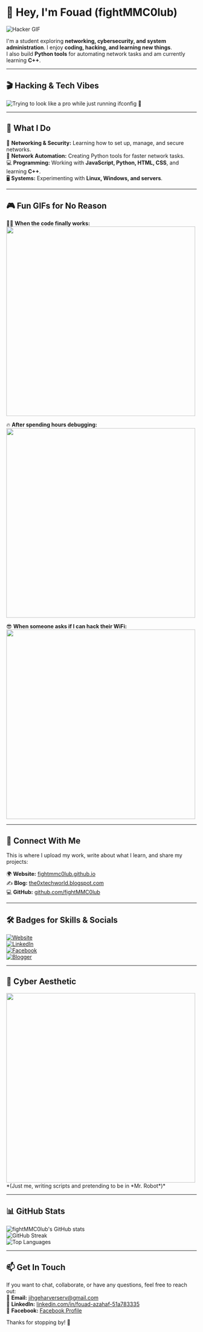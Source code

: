 # 👋 Hey, I'm Fouad (fightMMC0lub)  

![Hacker GIF](https://media.giphy.com/media/3oKIPa3AeDQ56ntX4k/giphy.gif?cid=ecf05e477oc6v84mt2ymtvvqo9psyd1edsau9rk7ywg30huo&ep=v1_gifs_search&rid=giphy.gif&ct=g)  

I'm a student exploring **networking, cybersecurity, and system administration**. I enjoy **coding, hacking, and learning new things**.  
I also build **Python tools** for automating network tasks and am currently learning **C++**.  

---

## 🎬 Hacking & Tech Vibes  
![Trying to look like a pro while just running `ifconfig` 🤣](https://media.giphy.com/media/v1.Y2lkPTc5MGI3NjExOXZpdWloZXdvZGVueWVpcnA0YXJ4dHI3d3pscjQxcGJpNWVpbDY4dCZlcD12MV9naWZzX3NlYXJjaCZjdD1n/YQitE4YNQNahy/giphy.gif)

---

## 🔧 What I Do  
🚀 **Networking & Security:** Learning how to set up, manage, and secure networks.  
🤖 **Network Automation:** Creating Python tools for faster network tasks.  
💻 **Programming:** Working with **JavaScript, Python, HTML, CSS**, and learning **C++**.  
🖥️ **Systems:** Experimenting with **Linux, Windows, and servers**.  

---

## 🎮 Fun GIFs for No Reason  

👨‍💻 **When the code finally works:**  
<img src="[https://media.giphy.com/media/v1.Y2lkPTc5MGI3NjExOXZpdWloZXdvZGVueWVpcnA0YXJ4dHI3d3pscjQxcGJpNWVpbDY4dCZlcD12MV9naWZzX3NlYXJjaCZjdD1n/YQitE4YNQNahy/giphy.gif](https://media.giphy.com/media/botS02NGr0r8cCVsu8/giphy.gif?cid=ecf05e47tm9lkua9g5dolucqbflq1q9hk7kj9kod3qgmwisd&ep=v1_stickers_search&rid=giphy.gif&ct=s)" width="500">  

🔥 **After spending hours debugging:**  
<img src="https://media.giphy.com/media/v1.Y2lkPTc5MGI3NjExOXZpdWloZXdvZGVueWVpcnA0YXJ4dHI3d3pscjQxcGJpNWVpbDY4dCZlcD12MV9naWZzX3NlYXJjaCZjdD1n/YQitE4YNQNahy/giphy.gif" width="500">  

😎 **When someone asks if I can hack their WiFi:**  
<img src="https://media.giphy.com/media/v1.Y2lkPTc5MGI3NjExOXZpdWloZXdvZGVueWVpcnA0YXJ4dHI3d3pscjQxcGJpNWVpbDY4dCZlcD12MV9naWZzX3NlYXJjaCZjdD1n/YQitE4YNQNahy/giphy.gif" width="500">  

---

## 📂 Connect With Me  
This is where I upload my work, write about what I learn, and share my projects:  

🌍 **Website:** [fightmmc0lub.github.io](https://fightmmc0lub.github.io/)  
✍️ **Blog:** [the0xtechworld.blogspot.com](https://the0xtechworld.blogspot.com/)  
💻 **GitHub:** [github.com/fightMMC0lub](https://github.com/fightMMC0lub)  

---

## 🛠️ Badges for Skills & Socials  

[![Website](https://img.shields.io/badge/Website-Visit-blue?style=flat-square&logo=google-chrome)](https://fightmmc0lub.github.io/)  
[![LinkedIn](https://img.shields.io/badge/LinkedIn-Connect-blue?style=flat-square&logo=linkedin)](https://www.linkedin.com/in/fouad-azahaf-51a783335)  
[![Facebook](https://img.shields.io/badge/Facebook-Profile-blue?style=flat-square&logo=facebook)](https://www.facebook.com/profile.php?id=100068601822789)  
[![Blogger](https://img.shields.io/badge/Blog-Read-orange?style=flat-square&logo=blogger)](https://the0xtechworld.blogspot.com/)  

---

## 🎥 Cyber Aesthetic  
<img src="https://media.giphy.com/media/v1.Y2lkPTc5MGI3NjExOXZpdWloZXdvZGVueWVpcnA0YXJ4dHI3d3pscjQxcGJpNWVpbDY4dCZlcD12MV9naWZzX3NlYXJjaCZjdD1n/YQitE4YNQNahy/giphy.gif" width="500">  
*(Just me, writing scripts and pretending to be in *Mr. Robot*)*  

---

## 📊 GitHub Stats  
![fightMMC0lub's GitHub stats](https://github-readme-stats.vercel.app/api?username=fightMMC0lub&show_icons=true&theme=dark)  
![GitHub Streak](https://github-readme-streak-stats.herokuapp.com/?user=fightMMC0lub&theme=dark)  
![Top Languages](https://github-readme-stats.vercel.app/api/top-langs/?username=fightMMC0lub&layout=compact&theme=dark)  

---

## 📫 Get In Touch  
If you want to chat, collaborate, or have any questions, feel free to reach out:  
📧 **Email:** [jihgeharverserv@gmail.com](mailto:jihgeharverserv@gmail.com)  
🔗 **LinkedIn:** [linkedin.com/in/fouad-azahaf-51a783335](https://www.linkedin.com/in/fouad-azahaf-51a783335)  
📘 **Facebook:** [Facebook Profile](https://www.facebook.com/profile.php?id=100068601822789)  

Thanks for stopping by! 🚀  

